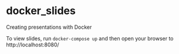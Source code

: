 # docker_slides
Creating presentations with Docker

To view slides, run `docker-compose up` and then open your browser to http://localhost:8080/
